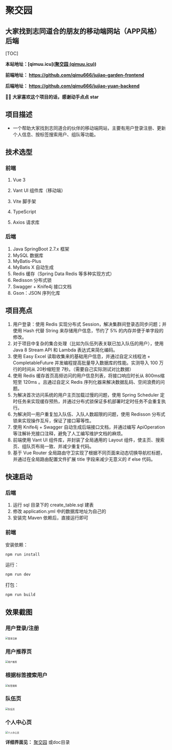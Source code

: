 # 聚交园

## 大家找到志同道合的朋友的移动端网站（APP风格） 后端

[TOC]

**本站地址：[qimuu.icu]([聚交园 (qimuu.icu)](https://qimuu.icu/))**

**前端地址： https://github.com/qimu666/jujiao-garden-frontend**

 **后端地址： https://github.com/qimu666/jujiao-yuan-backend**

🙏🏻 **大家喜欢这个项目的话，感谢动手点点 star**

## 项目描述

- 一个帮助大家找到志同道合的伙伴的移动端网站，主要有用户登录注册、更新个人信息、按标签搜索用户、组队等功能。


## 技术选型

### 前端

1. Vue 3

2. Vant UI 组件库（移动端）

3. Vite 脚手架

4. TypeScript 

5. Axios 请求库

 ### 后端

1. Java SpringBoot 2.7.x 框架
2. MySQL 数据库
3. MyBatis-Plus
4. MyBatis X 自动生成
5. Redis 缓存（Spring Data Redis 等多种实现方式）
6. Redisson 分布式锁
7. Swagger + Knife4j 接口文档
8. Gson：JSON 序列化库

## 项目亮点

1. 用户登录：使用 Redis 实现分布式 Session，解决集群间登录态同步问题；并使用 Hash 代替 String 来存储用户信息，节约了 5% 的内存并便于单字段的修改。
2. 对于项目中复杂的集合处理（比如为队伍列表关联已加入队伍的用户），使用 Java 8 Stream API 和 Lambda 表达式来简化编码。
3. 使用 Easy Excel 读取收集来的基础用户信息，并通过自定义线程池 + CompletableFuture 并发编程提高批量导入数据库的性能。实测导入 100 万行的时间从 20秒缩短至 7秒。（需要自己实际测试对比数据）
4. 使用 Redis 缓存首页高频访问的用户信息列表，将接口响应时长从 800ms缩短至 120ms 。且通过自定义 Redis 序列化器来解决数据乱码、空间浪费的问题。
5. 为解决首次访问系统的用户主页加载过慢的问题，使用 Spring Scheduler 定时任务来实现缓存预热，并通过分布式锁保证多机部署时定时任务不会重复执行。
6. 为解决同一用户重复加入队伍、入队人数超限的问题，使用 Redisson 分布式锁来实现操作互斥，保证了接口幂等性。
7. 使用 Knife4j + Swagger 自动生成后端接口文档，并通过编写 ApiOperation 等注解补充接口注释，避免了人工编写维护文档的麻烦。
8. 前端使用 Vant UI 组件库，并封装了全局通用的 Layout 组件，使主页、搜索页、组队页布局一致、并减少重复代码。
9. 基于 Vue Router 全局路由守卫实现了根据不同页面来动态切换导航栏标题， 并通过在全局路由配置文件扩展 title 字段来减少无意义的 if else 代码。

## 快速启动

### 后端

1. 运行 sql 目录下的 create_table.sql 建表
2. 修改 application.yml 中的数据库地址为自己的
3. 安装完 Maven 依赖后，直接运行即可


### 前端

安装依赖：

```bash
npm run install
```

运行：

```bash
npm run dev
```

打包：

```bash
npm run build
```

## 效果截图

### 用户登录/注册

<img src="https://img.qimuu.icu/typory/%E7%99%BB%E5%BD%95%E6%B3%A8%E5%86%8C.png" alt="登录注册" style="zoom:50%;" />

### 用户推荐页

<img src="https://img.qimuu.icu/typory/%E7%94%A8%E6%88%B7%E6%8E%A8%E8%8D%90.png" alt="用户推荐" style="zoom:50%;" />



### 根据标签搜索用户

<img src="https://img.qimuu.icu/typory/%E6%A0%87%E7%AD%BE%E6%90%9C%E7%B4%A2.png" alt="标签搜索" style="zoom:50%;" />

### 队伍页

<img src="https://img.qimuu.icu/typory/%E9%98%9F%E4%BC%8D%E9%A1%B5.png" alt="队伍页" style="zoom:50%;" />

### 个人中心页

<img src="https://img.qimuu.icu/typory/%E4%B8%AA%E4%BA%BA%E4%B8%AD%E5%BF%83%E9%A1%B5.png" alt="个人中心页" style="zoom: 50%;" />

**详细界面见：** [聚交园](https://qimuu.icu/) 或doc目录

